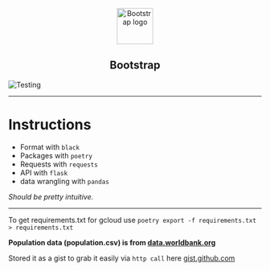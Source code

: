 <p align="center">
  <a href="https://github.com/open-covid19/covid19-api">
    <img src="https://data.remondevries.com/openconvid19/logo.svg" alt="Bootstrap logo" width="72" height="72">
  </a>
</p>

<h2 align="center">Bootstrap</h2>

![Testing](https://github.com/pascalwhoop/covid19-api/workflows/Testing/badge.svg)

---

# Instructions

- Format with `black`
- Packages with `poetry`
- Requests with `requests` 
- API with `flask`
- data wrangling with `pandas`

_Should be pretty intuitive._

---

To get requirements.txt for gcloud use `poetry export -f requirements.txt > requirements.txt`


**Population data (population.csv) is from [data.worldbank.org](https://data.worldbank.org/indicator/SP.POP.TOTL?end=2016&start=2016&view=bar)**

Stored it as a gist to grab it easily via `http call` here [gist.github.com](https://gist.github.com/pascalwhoop/a38a70f1fc60711856ca2e6fea79e4e3)
